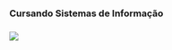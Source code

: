 ### Cursando Sistemas de Informação
### <img src="https://img.shields.io/static/v1?label=Overview&message=VANESSAMACHADOSILVA&color=f8efd4&style=for-the-badge&logo=GitHub">
### 
